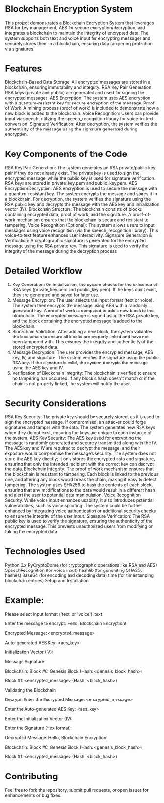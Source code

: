 # Blockchain Encryption System

This project demonstrates a Blockchain Encryption System that leverages RSA for key management, AES for secure encryption/decryption, and integrates a blockchain to maintain the integrity of encrypted data. The system supports both text and voice input for encrypting messages and securely stores them in a blockchain, ensuring data tampering protection via signatures.

# Features

Blockchain-Based Data Storage: All encrypted messages are stored in a blockchain, ensuring immutability and integrity.
RSA Key Pair Generation: RSA keys (private and public) are generated and used for signing the encrypted messages.
AES Encryption: The system uses AES encryption with a quantum-resistant key for secure encryption of the message.
Proof of Work: A mining process (proof of work) is included to demonstrate how a new block is added to the blockchain.
Voice Recognition: Users can provide input via speech, utilizing the speech_recognition library for voice-to-text conversion.
Signature Verification: After decryption, the system verifies the authenticity of the message using the signature generated during encryption.

# Key Components of the Code

RSA Key Pair Generation:
The system generates an RSA private/public key pair if they do not already exist. The private key is used to sign the encrypted message, while the public key is used for signature verification.
RSA keys are stored in private_key.pem and public_key.pem.
AES Encryption/Decryption:
AES encryption is used to secure the message with a quantum-resistant key. The system encrypts the message and stores it in a blockchain. For decryption, the system verifies the signature using the RSA public key and decrypts the message with the AES key and initialization vector (IV).
Blockchain Structure:
The blockchain consists of blocks containing encrypted data, proof of work, and the signature. A proof-of-work mechanism ensures that the blockchain is secure and resistant to tampering.
Voice Recognition (Optional):
The system allows users to input messages using voice recognition (via the speech_recognition library). This voice-to-text feature enhances user interactivity.
Signature Generation & Verification:
A cryptographic signature is generated for the encrypted message using the RSA private key. This signature is used to verify the integrity of the message during the decryption process.

# Detailed Workflow

1. Key Generation:
On initialization, the system checks for the existence of RSA keys (private_key.pem and public_key.pem). If the keys don't exist, they are generated and saved for later use.
2. Message Encryption:
The user selects the input format (text or voice). The system then encrypts the message using AES with a randomly generated key.
A proof of work is computed to add a new block to the blockchain.
The encrypted message is signed using the RSA private key, and the block containing the encrypted message is added to the blockchain.
3. Blockchain Validation:
After adding a new block, the system validates the blockchain to ensure all blocks are properly linked and have not been tampered with. This ensures the integrity and authenticity of the stored encrypted data.
4. Message Decryption:
The user provides the encrypted message, AES key, IV, and signature. The system verifies the signature using the public RSA key.
If the signature is valid, the system decrypts the message using the AES key and IV.
5. Verification of Blockchain Integrity:
The blockchain is verified to ensure no tampering has occurred. If any block's hash doesn't match or if the chain is not properly linked, the system will notify the user.

# Security Considerations

RSA Key Security:
The private key should be securely stored, as it is used to sign the encrypted message. If compromised, an attacker could forge signatures and tamper with the data.
The system generates new RSA keys when they do not exist, ensuring the keys are unique to each instance of the system.
AES Key Security:
The AES key used for encrypting the message is randomly generated and securely transmitted along with the IV. The AES key and IV are required to decrypt the message, and their exposure would compromise the message’s security.
The system does not store the AES key directly; it only stores the encrypted data and signature, ensuring that only the intended recipient with the correct key can decrypt the data.
Blockchain Integrity:
The proof of work mechanism ensures that the blockchain is resistant to tampering. Each block is linked to the previous one, and altering any block would break the chain, making it easy to detect tampering.
The system uses SHA256 to hash the contents of each block, ensuring that any modifications to the data would result in a different hash and alert the user to potential data manipulation.
Voice Recognition Security:
While voice input enhances usability, it also introduces potential vulnerabilities, such as voice spoofing. The system could be further enhanced by integrating voice authentication or additional security checks to ensure the integrity of the user input.
Signature Verification:
The RSA public key is used to verify the signature, ensuring the authenticity of the encrypted message. This prevents unauthorized users from modifying or faking the encrypted data.

# Technologies Used

Python 3.x
PyCryptoDome (for cryptographic operations like RSA and AES)
SpeechRecognition (for voice input)
hashlib (for generating SHA256 hashes)
Base64 (for encoding and decoding data)
time (for timestamping blockchain entries)
Setup and Installation

# Example:

Please select input format ('text' or 'voice'): text

Enter the message to encrypt: Hello, Blockchain Encryption!

Encrypted Message: <encrypted_message>

Auto-generated AES Key: <aes_key>

Initialization Vector (IV): <iv>

Message Signature: <signature>

Blockchain:
Block #0: Genesis Block (Hash: <genesis_block_hash>)

Block #1: <encrypted_message> (Hash: <block_hash>)

Validating the Blockchain

Decrypt:
Enter the Encrypted Message: <encrypted_message>

Enter the Auto-generated AES Key: <aes_key>

Enter the Initialization Vector (IV): <iv>

Enter the Signature (Hex format): <signature>

Decrypted Message: Hello, Blockchain Encryption!

Blockchain:
Block #0: Genesis Block (Hash: <genesis_block_hash>)

Block #1: <encrypted_message> (Hash: <block_hash>)

# Contributing

Feel free to fork the repository, submit pull requests, or open issues for enhancements or bug fixes.
